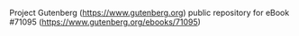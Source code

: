 Project Gutenberg (https://www.gutenberg.org) public repository for
eBook #71095 (https://www.gutenberg.org/ebooks/71095)
